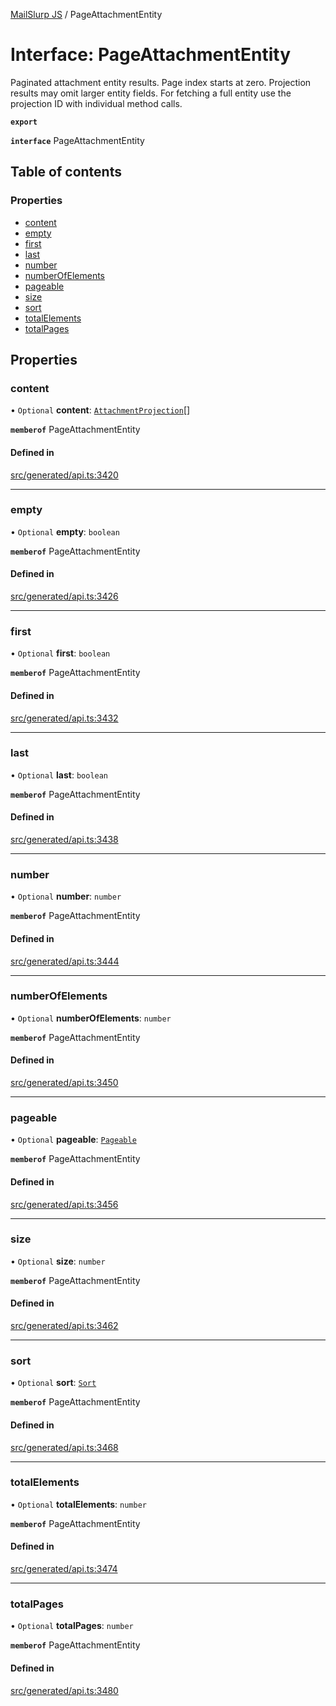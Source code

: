 [MailSlurp JS](../README.md) / PageAttachmentEntity

# Interface: PageAttachmentEntity

Paginated attachment entity results. Page index starts at zero. Projection results may omit larger entity fields. For fetching a full entity use the projection ID with individual method calls.

**`export`**

**`interface`** PageAttachmentEntity

## Table of contents

### Properties

- [content](PageAttachmentEntity.md#content)
- [empty](PageAttachmentEntity.md#empty)
- [first](PageAttachmentEntity.md#first)
- [last](PageAttachmentEntity.md#last)
- [number](PageAttachmentEntity.md#number)
- [numberOfElements](PageAttachmentEntity.md#numberofelements)
- [pageable](PageAttachmentEntity.md#pageable)
- [size](PageAttachmentEntity.md#size)
- [sort](PageAttachmentEntity.md#sort)
- [totalElements](PageAttachmentEntity.md#totalelements)
- [totalPages](PageAttachmentEntity.md#totalpages)

## Properties

### content

• `Optional` **content**: [`AttachmentProjection`](AttachmentProjection.md)[]

**`memberof`** PageAttachmentEntity

#### Defined in

[src/generated/api.ts:3420](https://github.com/mailslurp/mailslurp-client/blob/6534d6f/src/generated/api.ts#L3420)

___

### empty

• `Optional` **empty**: `boolean`

**`memberof`** PageAttachmentEntity

#### Defined in

[src/generated/api.ts:3426](https://github.com/mailslurp/mailslurp-client/blob/6534d6f/src/generated/api.ts#L3426)

___

### first

• `Optional` **first**: `boolean`

**`memberof`** PageAttachmentEntity

#### Defined in

[src/generated/api.ts:3432](https://github.com/mailslurp/mailslurp-client/blob/6534d6f/src/generated/api.ts#L3432)

___

### last

• `Optional` **last**: `boolean`

**`memberof`** PageAttachmentEntity

#### Defined in

[src/generated/api.ts:3438](https://github.com/mailslurp/mailslurp-client/blob/6534d6f/src/generated/api.ts#L3438)

___

### number

• `Optional` **number**: `number`

**`memberof`** PageAttachmentEntity

#### Defined in

[src/generated/api.ts:3444](https://github.com/mailslurp/mailslurp-client/blob/6534d6f/src/generated/api.ts#L3444)

___

### numberOfElements

• `Optional` **numberOfElements**: `number`

**`memberof`** PageAttachmentEntity

#### Defined in

[src/generated/api.ts:3450](https://github.com/mailslurp/mailslurp-client/blob/6534d6f/src/generated/api.ts#L3450)

___

### pageable

• `Optional` **pageable**: [`Pageable`](Pageable.md)

**`memberof`** PageAttachmentEntity

#### Defined in

[src/generated/api.ts:3456](https://github.com/mailslurp/mailslurp-client/blob/6534d6f/src/generated/api.ts#L3456)

___

### size

• `Optional` **size**: `number`

**`memberof`** PageAttachmentEntity

#### Defined in

[src/generated/api.ts:3462](https://github.com/mailslurp/mailslurp-client/blob/6534d6f/src/generated/api.ts#L3462)

___

### sort

• `Optional` **sort**: [`Sort`](Sort.md)

**`memberof`** PageAttachmentEntity

#### Defined in

[src/generated/api.ts:3468](https://github.com/mailslurp/mailslurp-client/blob/6534d6f/src/generated/api.ts#L3468)

___

### totalElements

• `Optional` **totalElements**: `number`

**`memberof`** PageAttachmentEntity

#### Defined in

[src/generated/api.ts:3474](https://github.com/mailslurp/mailslurp-client/blob/6534d6f/src/generated/api.ts#L3474)

___

### totalPages

• `Optional` **totalPages**: `number`

**`memberof`** PageAttachmentEntity

#### Defined in

[src/generated/api.ts:3480](https://github.com/mailslurp/mailslurp-client/blob/6534d6f/src/generated/api.ts#L3480)
